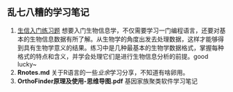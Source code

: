 乱七八糟的学习笔记
---

1. [生信入门练习题](https://github.com/YoungSir97/myNotes/tree/main/%E7%94%9F%E4%BF%A1%E5%85%A5%E9%97%A8%E7%BB%83%E4%B9%A0%E9%A2%98)
想要入门生物信息学，不仅需要学习一门编程语言，还要对基本的生物信息数据有所了解。从生物学的角度出发去处理数据，这样才能够得到具有生物学意义的结果。练习中是几种最基本的生物学数据格式，掌握每种格式的特点和含义，并学会处理它们是进行生物信息分析的前提。good lucky~
2. **Rnotes.md**  关于R语言的一些*业余*学习分享，不知道有啥卵用。
3. **OrthoFinder原理及使用-思维导图.pdf**  基因家族聚类软件学习笔记
